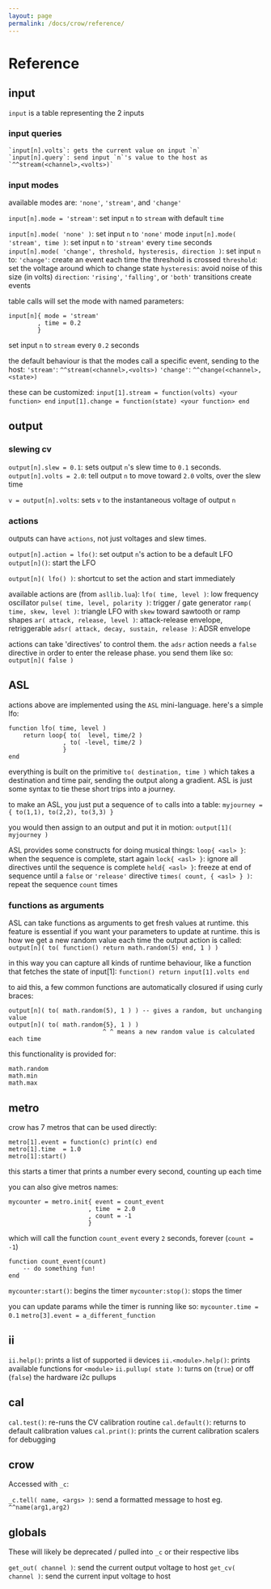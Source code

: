```yaml
---
layout: page
permalink: /docs/crow/reference/
---
```



# Reference

## input

`input` is a table representing the 2 inputs

### input queries

    `input[n].volts`: gets the current value on input `n`
    `input[n].query`: send input `n`'s value to the host as `^^stream(<channel>,<volts>)`

### input modes

available modes are: `'none'`, `'stream'`, and `'change'`

`input[n].mode = 'stream'`: set input `n` to `stream` with default `time`

`input[n].mode( 'none' )`: set input `n` to `'none'` mode
`input[n].mode( 'stream', time )`: set input `n` to `'stream'` every `time` seconds
`input[n].mode( 'change', threshold, hysteresis, direction )`: set input `n` to:
    `'change'`: create an event each time the threshold is crossed
    `threshold`: set the voltage around which to change state
    `hysteresis`: avoid noise of this size (in volts)
    `direction`: `'rising'`, `'falling'`, or `'both'` transitions create events

table calls will set the mode with named parameters:
```
input[n]{ mode = 'stream'
        , time = 0.2
        }
```
set input `n` to `stream` every `0.2` seconds

the default behaviour is that the modes call a specific event, sending to the host:
`'stream'`: `^^stream(<channel>,<volts>)`
`'change'`: `^^change(<channel>,<state>)`

these can be customized:
`input[1].stream = function(volts) <your function> end`
`input[1].change = function(state) <your function> end`

## output

### slewing cv

`output[n].slew = 0.1`: sets output `n`'s slew time to `0.1` seconds.
`output[n].volts = 2.0`: tell output `n` to move toward `2.0` volts, over the slew time

`v = output[n].volts`: sets `v` to the instantaneous voltage of output `n`

### actions

outputs can have `actions`, not just voltages and slew times.

`output[n].action = lfo()`: set output `n`'s action to be a default LFO
`output[n]()`: start the LFO

`output[n]( lfo() )`: shortcut to set the action and start immediately

available actions are (from `asllib.lua`):
`lfo( time, level )`: low frequency oscillator
`pulse( time, level, polarity )`: trigger / gate generator
`ramp( time, skew, level )`: triangle LFO with `skew` toward sawtooth or ramp shapes
`ar( attack, release, level )`: attack-release envelope, retriggerable
`adsr( attack, decay, sustain, release )`: ADSR envelope

actions can take 'directives' to control them. the `adsr` action needs a `false` directive in order to enter the release phase. you send them like so:
`output[n]( false )`

## ASL

actions above are implemented using the `ASL` mini-language. here's a simple lfo:
```
function lfo( time, level )
    return loop{ to(  level, time/2 )
               , to( -level, time/2 )
               }
end
```

everything is built on the primitive `to( destination, time )` which takes a destination and time pair, sending the output along a gradient. ASL is just some syntax to tie these short trips into a journey.

to make an ASL, you just put a sequence of `to` calls into a table:
`myjourney = { to(1,1), to(2,2), to(3,3) }`

you would then assign to an output and put it in motion: `output[1]( myjourney )`

ASL provides some constructs for doing musical things:
`loop{ <asl> }`: when the sequence is complete, start again
`lock{ <asl> }`: ignore all directives until the sequence is complete
`held{ <asl> }`: freeze at end of sequence until a `false` or `'release'` directive
`times( count, { <asl> } )`: repeat the sequence `count` times

### functions as arguments

ASL can take functions as arguments to get fresh values at runtime. this feature is essential if you want your parameters to update at runtime. this is how we get a new random value each time the output action is called:
`output[n]( to( function() return math.random(5) end, 1 ) )`

in this way you can capture all kinds of runtime behaviour, like a function that fetches the state of input[1]: `function() return input[1].volts end`

to aid this, a few common functions are automatically closured if using curly braces:
```
output[n]( to( math.random(5), 1 ) ) -- gives a random, but unchanging value
output[n]( to( math.random{5}, 1 ) )
                          ^ ^ means a new random value is calculated each time
```

this functionality is provided for:
```
math.random
math.min
math.max
```

## metro

crow has 7 metros that can be used directly:
```
metro[1].event = function(c) print(c) end
metro[1].time  = 1.0
metro[1]:start()
```
this starts a timer that prints a number every second, counting up each time

you can also give metros names:
```
mycounter = metro.init{ event = count_event
                      , time  = 2.0
                      , count = -1
                      }
```
which will call the function `count_event` every `2` seconds, forever (`count = -1`)

```
function count_event(count)
    -- do something fun!
end
```

`mycounter:start()`: begins the timer
`mycounter:stop()`: stops the timer

you can update params while the timer is running like so:
`mycounter.time = 0.1`
`metro[3].event = a_different_function`

## ii

`ii.help()`: prints a list of supported ii devices
`ii.<module>.help()`: prints available functions for `<module>`
`ii.pullup( state )`: turns on (`true`) or off (`false`) the hardware i2c pullups

## cal

`cal.test()`: re-runs the CV calibration routine
`cal.default()`: returns to default calibration values
`cal.print()`: prints the current calibration scalers for debugging

## crow

Accessed with `_c`:

`_c.tell( name, <args> )`: send a formatted message to host
    eg. `^^name(arg1,arg2)`

## globals

These will likely be deprecated / pulled into `_c` or their respective libs

`get_out( channel )`: send the current output voltage to host
`get_cv( channel )`: send the current input voltage to host
